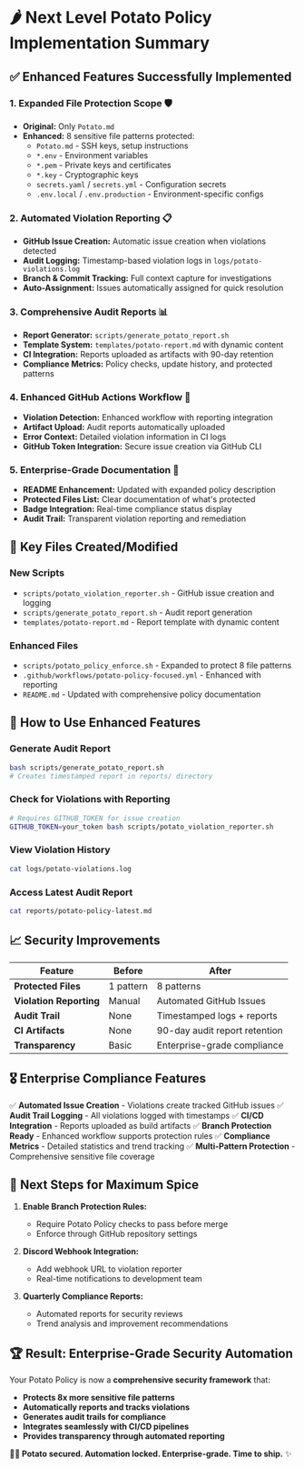 # 🌶️ **Next Level Potato Policy Implementation Summary**

## ✅ **Enhanced Features Successfully Implemented**

### 1. **Expanded File Protection Scope** 🛡️

- **Original:** Only `Potato.md`
- **Enhanced:** 8 sensitive file patterns protected:
    - `Potato.md` - SSH keys, setup instructions
    - `*.env` - Environment variables
    - `*.pem` - Private keys and certificates
    - `*.key` - Cryptographic keys
    - `secrets.yaml` / `secrets.yml` - Configuration secrets
    - `.env.local` / `.env.production` - Environment-specific configs

### 2. **Automated Violation Reporting** 📋

- **GitHub Issue Creation:** Automatic issue creation when violations detected
- **Audit Logging:** Timestamp-based violation logs in `logs/potato-violations.log`
- **Branch & Commit Tracking:** Full context capture for investigations
- **Auto-Assignment:** Issues automatically assigned for quick resolution

### 3. **Comprehensive Audit Reports** 📊

- **Report Generator:** `scripts/generate_potato_report.sh`
- **Template System:** `templates/potato-report.md` with dynamic content
- **CI Integration:** Reports uploaded as artifacts with 90-day retention
- **Compliance Metrics:** Policy checks, update history, and protected patterns

### 4. **Enhanced GitHub Actions Workflow** 🚀

- **Violation Detection:** Enhanced workflow with reporting integration
- **Artifact Upload:** Audit reports automatically uploaded
- **Error Context:** Detailed violation information in CI logs
- **GitHub Token Integration:** Secure issue creation via GitHub CLI

### 5. **Enterprise-Grade Documentation** 📖

- **README Enhancement:** Updated with expanded policy description
- **Protected Files List:** Clear documentation of what's protected
- **Badge Integration:** Real-time compliance status display
- **Audit Trail:** Transparent violation reporting and remediation

## 🎯 **Key Files Created/Modified**

### New Scripts

- `scripts/potato_violation_reporter.sh` - GitHub issue creation and logging
- `scripts/generate_potato_report.sh` - Audit report generation
- `templates/potato-report.md` - Report template with dynamic content

### Enhanced Files

- `scripts/potato_policy_enforce.sh` - Expanded to protect 8 file patterns
- `.github/workflows/potato-policy-focused.yml` - Enhanced with reporting
- `README.md` - Updated with comprehensive policy documentation

## 🔧 **How to Use Enhanced Features**

### Generate Audit Report

```bash
bash scripts/generate_potato_report.sh
# Creates timestamped report in reports/ directory
```

### Check for Violations with Reporting

```bash
# Requires GITHUB_TOKEN for issue creation
GITHUB_TOKEN=your_token bash scripts/potato_violation_reporter.sh
```

### View Violation History

```bash
cat logs/potato-violations.log
```

### Access Latest Audit Report

```bash
cat reports/potato-policy-latest.md
```

## 📈 **Security Improvements**

| Feature                 | Before    | After                         |
| ----------------------- | --------- | ----------------------------- |
| **Protected Files**     | 1 pattern | 8 patterns                    |
| **Violation Reporting** | Manual    | Automated GitHub Issues       |
| **Audit Trail**         | None      | Timestamped logs + reports    |
| **CI Artifacts**        | None      | 90-day audit report retention |
| **Transparency**        | Basic     | Enterprise-grade compliance   |

## 🎖️ **Enterprise Compliance Features**

✅ **Automated Issue Creation** - Violations create tracked GitHub issues
✅ **Audit Trail Logging** - All violations logged with timestamps
✅ **CI/CD Integration** - Reports uploaded as build artifacts
✅ **Branch Protection Ready** - Enhanced workflow supports protection rules
✅ **Compliance Metrics** - Detailed statistics and trend tracking
✅ **Multi-Pattern Protection** - Comprehensive sensitive file coverage

## 🚀 **Next Steps for Maximum Spice**

1. **Enable Branch Protection Rules:**
    - Require Potato Policy checks to pass before merge
    - Enforce through GitHub repository settings

2. **Discord Webhook Integration:**
    - Add webhook URL to violation reporter
    - Real-time notifications to development team

3. **Quarterly Compliance Reports:**
    - Automated reports for security reviews
    - Trend analysis and improvement recommendations

## 🏆 **Result: Enterprise-Grade Security Automation**

Your Potato Policy is now a **comprehensive security framework** that:

- **Protects 8x more sensitive file patterns**
- **Automatically reports and tracks violations**
- **Generates audit trails for compliance**
- **Integrates seamlessly with CI/CD pipelines**
- **Provides transparency through automated reporting**

**🥔🔐 Potato secured. Automation locked. Enterprise-grade. Time to ship.** ✨
